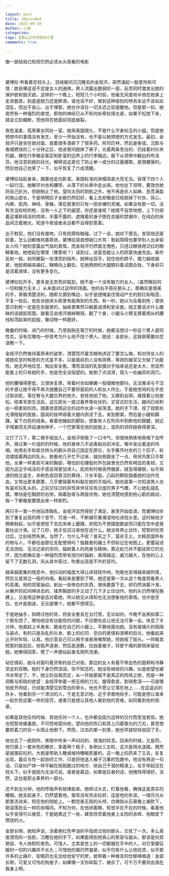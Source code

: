 ```yaml
---

layout: post
title: (De)coded
date: 2025-09-10
Author: 小落
categories: 
tags: [南山之外的部长们]
comments: true

---
```

像一部结局已知但仍然必须从头观看的电影
<!-- more -->
<br>

黛博拉·申看着在枕头上、羽绒被间沉沉睡去的金规泙，突然涌起一股爱怜和可惜：她自嘲这说不定是女人的通病，男人流露出脆弱的一面，反而同时激发出她的保护欲和毁灭欲。这样的一个晚上，短短几个小时前，他毫无风度地半倚在她身上走进套房。到底是脱力还是醉酒，谁也说不好，做到这种级别的特务永远不该如此混乱，而出于良心、出于理智，她也许该在一切太迟之前提醒他。但是那一刻，她突然有一种强烈的直觉，即他的神经已从不知何处牵拉得太紧，如果不松弛下来，就会立刻绷断，而他将在她面前彻底崩裂。<br>

夜色温柔，孤男寡女同处一室，她来美国很久，不是什么守身如玉的小姐。但是她预想中的事情没有发生，至少一开始没有，也不是以她预想的方式发生。最初，金规泙只是坐在她对面，就着很多酒吞下了很多药。阿司匹林，然后是泰诺。沉默与香烟燃烧的二十分钟之后，他进里间脱掉了裤子，光着两条苍白的、仍挂着衬衫夹的腿，蹲在行李箱会客区和卧室的边界上的行李箱边，服下从领带中翻出的布洛芬。他注意到她的目光，解释说这是位了防止单一成分的过量摄取，是很健康的。然后他自己也笑了一下，似乎恢复了六成清醒。<br>

黛博拉站起身来，跟着他走向卧室。美国标准的床榻简直大而无当，容得下四个人一起行淫。她解开衬衣和腰带，从落下的长裤中走出来。他也扯下领带，要效仿她将自己扒光，但她制止了他。望向太阳的阴影之外，他不再是杀人如麻、恶贯满盈的南山部长，于是明明扣子全都仍然扣好，看上去却像是已经脱掉了衬衣、背心、内裤、肌肉、神经、骨骼，落在那里的只有一团赤裸的灵魂。如果没有那一切，没有充当权杖的枪、没有一人之下的威望，你还是谁呢？她情不自禁地想，上下扫视着这堪称纯洁的肉体，半露不露的、遮掩着的身子困在衣服的禁锢中，在纯白的床品间泛着微光，知道今夜或者永远都不会得到答案。<br>

出于默契，他们没有接吻，只有抚摸和触碰。过了一会，她向下摸去，发现他还疲软着，怎么动都维持着原状。黛博拉简直想破口大骂：勃起障碍也要学别人出来偷女人吗？她刻意露出气恼的表情，而金规泙仍然面无愧色，只透过眼镜用泛红的眼睛看他。她想起在哪里（哪里呢？）读到过，说窒息能让人的阴茎快速充血。条件反射一般，如同撕裂一张漂亮的绢布，她伸出双手，掐住他的脖子。握力越收越紧，他脸颊越来越红，眼睛向上翻去，在她两侧的大腿颤抖着试图合拢，下身却只是流着液体，没有更多变化。<br>

黛博拉松开手，更多是无奈而非尴尬。她不是一个没有魅力的女人，（虽然眼前的一切和魅力无关，）从未面对过这样的场面。他的右手搭在额头上，那确实是很美的手，骨骼清楚流利，随即又挪到嘴边，似乎是想掩盖住情动产生的脸红和喘息。平复一些后，他告诉她床头柜里有能用到的东西。有一秒，她以为会看到枪；很快意识到枪一定是在衣服里的，抽屉里果然只躺着润滑和安全套。她正要说点什么暧昧的话提起氛围，就看见金规泙摘掉眼镜，翻了个身，小腿与小臂支撑着顺从的腰线和顶起来的屁股，像动物一样跪好。<br>

晚餐的时候、进门的时候，乃至刚刚在客厅的时候，她都没想过一秒这个男人是同性恋。没有花哪怕一秒思考为什么他不找个男人，她说：金部长，这我倒需要向您请教一下。<br>

金规泙仍然维持着原来的姿势，清楚而尽量含糊地讲述了要怎么做。和对待女人的或她叹息时构思的方式差不多，只是面前的人没有阴蒂，等效的器官又欠缺了功能性。她无声地叹息，掏出安全套。薄而湿润的乳胶膜对手指来说还是太大，但显然能套上的只有她的手，他是完全没指望的。她倒了点润滑，探入一处幽异的洞穴。<br>

他的腰塌得更低，又很快复原，带着衬衣如蝉翼一般细微地颤抖。无法推进与干涩的手感让她不得不再次提醒自己不要将面前的人和女人作比，于是她空闲的左手抚过梨状肌，落在臀与大腿交界的地方，安抚地拍了拍，又挪到会阴，揉按着让他放松。结束军旅生活后，这位部长一直过着养尊处优的、文官式的生活，腿间已经积出一把柔软的肉，随着他意图迎合的动作水波一般荡漾。她的手下滑，捏了捏那处光滑隐秘的皮肤，圆润的指甲顺着大腿内侧流下去，来到膝窝，然后是小腿和脚踝，留下白色的线条。看着他蜷起的脚趾，想象有人在刑讯中割断他的跟腱，她近乎残暴而无师自通地伸手，一个巴掌落在他的屁股上，湿热的洞将她吞得更深。<br>

又打了几下，第二根手指加入，金规泙倒吸了一口冷气，但很快熟练地吞咽下去呼声。擦过某一片组织的时候，他的身体几乎逃离般向前冲去，喉中发出着迷的呜咽。他用右手和抵住转头的额头将自己固定在原位，左手撕开衬衣的三个扣子，轮流揉搓着两边的乳头。她看他几乎忙不过来，就向侧面坐了一点，用另外那只手帮他。水果一样柔软可亲的胸部，哪怕封在硬挺的外包装里也仍然有明显的柔韧，又因为这近乎纯洁的手感显得更加诱人。肌肉有时候突然绷紧，就变得硬朗，似乎熟透的桃又返生，赤粉色变回青涩的黄绿，汁水丰盈。凸起的颗粒随着她的动作充血，又带出更多颤栗，几乎要隔着布料黏在她的手指间。她也是第一次知道男人也有喜欢玩乳头的，之前交往过的异性床伴往往有过度的男子气概，不让她乱碰乱摸。哪怕是在胸腔的右侧，隔着肋骨与两层衣物，她也清楚地感到他心脏的跳动，每一下都像是要跳出来一样剧烈。<br>

两只手一里一外地玩弄胸乳，金规泙显然得到了满足，甚至开始低语，而黛博拉听到了重复出现的两个音节，咒语一样，不断被珍重潮湿地吐进枕头里。这时候他才稍微勃起，似乎是想低下去在床单上磨蹭，却因为不想摆脱跪姿而只能在空中虚晃着吐出汁液。过了几秒，她才反应过来他在说什么。她没有停止动作，短暂的吃惊过后，立刻哑然失笑。当然了，为什么不呢？普天之下，莫非王土，大韩民国所有的物与人，不都任由那位支配使用吗？独裁者的疆土不但标记在地图上，更蔓延进无法测绘、无法记录的空间，辐射着人的肉身与精神。靠近权力并不能祛除它的光环，因为那确实是一种强烈而带有烧灼的辐射，离得越近，威力越大，在他的心上留下了无数孔洞，风从其中穿过，吹奏出高低不齐的音符。<br>

越来越密集的喘息中，他抖动的幅度大得让床轻轻作响，吮吸也变得越来越热情，然后又是哭泣一般的呜咽。看起来是要到了啊，她还是第一次从这个角度观看男人的高潮。他的阴茎抽动，射出一些惨白的东西，很快萎靡下去，却仍然淌着汁液，从解开的扣间伸进去的、揉弄胸部的手又动了几下才止住动作。他的头仍然埋在胳膊上，又是用这种姿态对着她，所以她无从得知也无法想象他的表情。也许是空白，也许是痴迷，无论是哪个，她都不想得见。<br>

于是她抽手，斜跨过他的背，将安全套丢在台灯旁。无论如何，今晚不会再拆第二个那东西了，哪怕他没有功能性的问题，不应期也会让他无法行事一会。休息了半分钟，他直起上半身来，跪坐在自己的小腿上，平静地面向她。没有玻璃片的阻隔与装点，有的只是杂乱的头发、额上的红印、空白的表情和游移的目光，他看起来比平时年轻、认真。他示意自己可以用手或者用嘴帮她，但她摇了摇头。一阵极其短暂的尴尬后，他低声道谢，然后是道歉，拉拢着被子，将更干燥的那侧床留给她。她懒得回答，嗯了一声便站起身去厕所洗漱。<br>

站在镜前，她与对面叼着牙刷的自己对视，那边的女人有着不带血色的面颊和冷静坚定的双眼。她的下身仍然湿润，但不知怎的，她没有继续的兴趣，似是欲望也被冷水带走了。不，她立刻自我否定，从一开始那就不是真正的肉体之欲，而是一种洞察与知晓的欲望：金规萍举着一把无柄的刀刃，握得愈紧，割得愈深——可是哪怕皮开肉绽，已经能清楚见到雪白的骨头，他也不愿让它落在地上……在这遥远的异乡，他看到另一个漂泊的人，于是无意识地、近乎求救地抬手，可能是想让谁来一起负担这蜜一样的惩罚，或者只是想让其他人看到他的苦难，如同看到他的勋章。<br>

如果是其他任何时候、其他任何一个人，也许都会因为这样的交付而受宠若惊。她也短暂地被蛊惑，不可控地望向他，望向他的伤口和其上闪着银光的刀刃，甚至想要抓着刀的另一头阻止他倒下。然而，过去的某一刻里，她也早就轻轻收回了手。<br>

他也去了一趟厕所，黑暗中传来一声闷闷的、很浅的叹息。回来的时候，又是药。他已换上一套米色的睡衣，拿着两个瓶子，各倒出三五粒，这次是用水送服。既然是就寝前吃的，大抵是帮助入睡或维持睡眠质量的。这一晚上的药来了又去，反复出现，最后与性一起协同工作，只是将他送入被子沉重的包裹中。他没有再说一句话，只是如尸体一样平躺在刚刚跪过的地方、他自己干涸的精液上，右手举起压在枕头下。似乎是因为无话可说，或者是窘迫，如果是后者的话，他掩饰得很好。当然，这也是职业素养的一部分。<br>

还不到五分钟，他的呼吸声有规律起来。她转过头去，盯着他看，确保这是真实的睡眠。她支起身子，仍然望着他。窗帘没有完全拉好，这是他的失误，一缕月光从那里流进来，照在他的侧脸上。一颗完美无瑕的头颅，仿佛刚从石膏像上被砍下，刚滚落到云一样的床榻间。不知为何，在他闭着眼、知觉半在不在的时候，看着他似乎变得可以接受，于是她靠近了一些，肆意欣赏着他身上太阳的余晖、他眼皮下燃烧的火。<br>

金部长呀。她轻声说，涂着艳红色甲油的手指抚过他的额头，又抚了一次。多么英俊漂亮的一张脸，沉睡在她的手下，如果能得到他真心的笑容与服从，那该是何其艳丽、令人快慰的景色。可惜人，尤其是世上的一切都握在手中的人，对已掌握征服的一切的兴趣并不长久；可惜他的眉仍然皱紧，似乎仍有什么让他忧虑，似乎那许多的止痛片、安眠药也无法给他安宁的梦。她带着一种难言的忧郁喃喃道：金部长呀，可爱又可怜的狗崽子，如果哪一天你碎裂了、被杀了，可千万不要将血溅在我身上啊。
